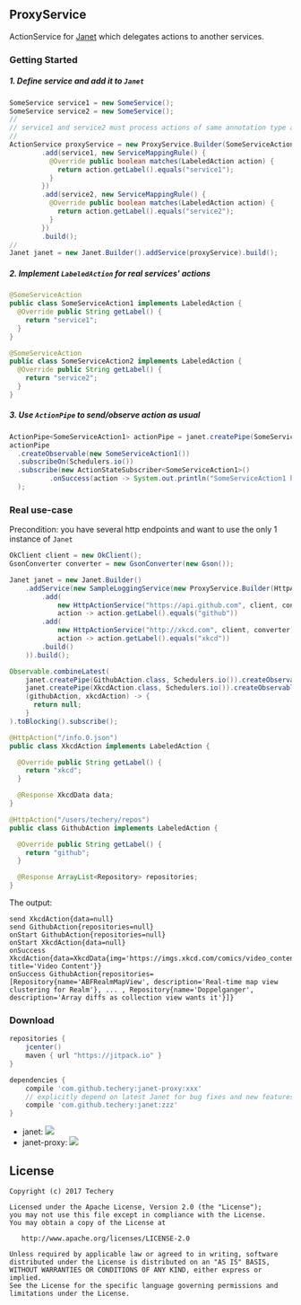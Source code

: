 ## ProxyService
ActionService for [Janet](https://github.com/techery/janet) which delegates actions to another services.  

### Getting Started
##### 1. Define service and add it to `Janet`
```java
SomeService service1 = new SomeService();
SomeService service2 = new SomeService();
//
// service1 and service2 must process actions of same annotation type as specified for ProxyService
//
ActionService proxyService = new ProxyService.Builder(SomeServiceAction.class)
        .add(service1, new ServiceMappingRule() {
          @Override public boolean matches(LabeledAction action) {
            return action.getLabel().equals("service1");
          }
        })
        .add(service2, new ServiceMappingRule() {
          @Override public boolean matches(LabeledAction action) {
            return action.getLabel().equals("service2");
          }
        })
        .build();
//
Janet janet = new Janet.Builder().addService(proxyService).build();
```

##### 2. Implement `LabeledAction` for real services' actions
```java
@SomeServiceAction
public class SomeServiceAction1 implements LabeledAction {
  @Override public String getLabel() {
    return "service1";
  }
}
```

```java
@SomeServiceAction
public class SomeServiceAction2 implements LabeledAction {
  @Override public String getLabel() {
    return "service2";
  }
}
```

##### 3. Use `ActionPipe` to send/observe action as usual
```java
ActionPipe<SomeServiceAction1> actionPipe = janet.createPipe(SomeServiceAction1.class);
actionPipe
  .createObservable(new SomeServiceAction1())
  .subscribeOn(Schedulers.io())
  .subscribe(new ActionStateSubscriber<SomeServiceAction1>()
          .onSuccess(action -> System.out.println("SomeServiceAction1 has been executed on SomeService with label 'service1'"))
  );
```

### Real use-case
Precondition: you have several http endpoints and want to use the only 1 instance of `Janet`
```java
OkClient client = new OkClient();
GsonConverter converter = new GsonConverter(new Gson());

Janet janet = new Janet.Builder()
    .addService(new SampleLoggingService(new ProxyService.Builder(HttpAction.class)
        .add(
            new HttpActionService("https://api.github.com", client, converter),
            action -> action.getLabel().equals("github"))
        .add(
            new HttpActionService("http://xkcd.com", client, converter),
            action -> action.getLabel().equals("xkcd"))
        .build()
    )).build();

Observable.combineLatest(
    janet.createPipe(GithubAction.class, Schedulers.io()).createObservableResult(new GithubAction()),
    janet.createPipe(XkcdAction.class, Schedulers.io()).createObservableResult(new XkcdAction()),
    (githubAction, xkcdAction) -> {
      return null;
    }
).toBlocking().subscribe();
```

```java
@HttpAction("/info.0.json")
public class XkcdAction implements LabeledAction {

  @Override public String getLabel() {
    return "xkcd";
  }

  @Response XkcdData data;
}
```

```java
@HttpAction("/users/techery/repos")
public class GithubAction implements LabeledAction {

  @Override public String getLabel() {
    return "github";
  }

  @Response ArrayList<Repository> repositories;
}
```

The output:
```
send XkcdAction{data=null}
send GithubAction{repositories=null}
onStart GithubAction{repositories=null}
onStart XkcdAction{data=null}
onSuccess XkcdAction{data=XkcdData{img='https://imgs.xkcd.com/comics/video_content.png', title='Video Content'}}
onSuccess GithubAction{repositories=[Repository{name='ABFRealmMapView', description='Real-time map view clustering for Realm'}, ... , Repository{name='Doppelganger', description='Array diffs as collection view wants it'}]}
```

### Download
```groovy
repositories {
    jcenter()
    maven { url "https://jitpack.io" }
}

dependencies {
    compile 'com.github.techery:janet-proxy:xxx'
    // explicitly depend on latest Janet for bug fixes and new features (optionally)
    compile 'com.github.techery:janet:zzz' 
}
```
* janet: [![](https://jitpack.io/v/techery/janet.svg)](https://jitpack.io/#techery/janet)
* janet-proxy: [![](https://jitpack.io/v/techery/janet-proxy.svg)](https://jitpack.io/#techery/janet-proxy)

## License

    Copyright (c) 2017 Techery

    Licensed under the Apache License, Version 2.0 (the "License");
    you may not use this file except in compliance with the License.
    You may obtain a copy of the License at

       http://www.apache.org/licenses/LICENSE-2.0

    Unless required by applicable law or agreed to in writing, software
    distributed under the License is distributed on an "AS IS" BASIS,
    WITHOUT WARRANTIES OR CONDITIONS OF ANY KIND, either express or implied.
    See the License for the specific language governing permissions and
    limitations under the License.

